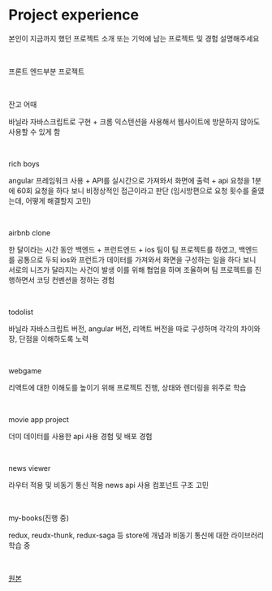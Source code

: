 # Project experience

본인이 지금까지 했던 프로젝트 소개 또는 기억에 남는 프로젝트 및 경험 설명해주세요

 <br>

프론트 엔드부분 프로젝트

 <br>

잔고 어때

바닐라 자바스크립트로 구현 + 크롬 익스텐션을 사용해서 웹사이트에 방문하지 않아도 사용할 수 있게 함

 <br>

rich boys

angular 프레임워크 사용 + API를 실시간으로 가져와서 화면에 출력 + api 요청을 1분에 60회 요청을 하다 보니 비정상적인 접근이라고 판단 (임시방편으로 요청 횟수를 줄였는데, 어떻게 해결할지 고민)

  <br>

airbnb clone

한 달이라는 시간 동안 백엔드 + 프런트엔드 + ios 팀이 팀 프로젝트를 하였고, 백엔드를 공통으로 두되 ios와 프런트가 데이터를 가져와서 화면을 구성하는 일을 하다 보니 서로의 니즈가 달라지는 사건이 발생 이를 위해 협업을 하며 조율하며 팀 프로젝트를 진행하면서 코딩 컨벤션을 정하는 경험

  <br>

todolist

바닐라 자바스크립트 버전, angular 버전, 리액트 버전을 따로 구성하며 각각의 차이와 장, 단점을 이해하도록 노력

  <br>

webgame

리액트에 대한 이해도를 높이기 위해 프로젝트 진행, 상태와 렌더링을 위주로 학습

  <br>

movie app project

더미 데이터를 사용한 api 사용 경험 및 배포 경험

  <br>

news viewer

라우터 적용 및 비동기 통신 적용 news api 사용 컴포넌트 구조 고민

  <br>

my-books(진행 중)

redux, reudx-thunk, redux-saga 등 store에 개념과 비동기 통신에 대한 라이브러리 학습 중

 <br>

[원본](https://hbsowo58.tistory.com/468?category=786659)